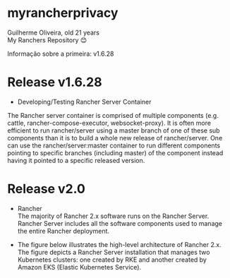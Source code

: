 # myrancherprivacy
Guilherme Oliveira, old 21 years \
My Ranchers Repository 😊

Informação sobre a primeira: v1.6.28 
# Release v1.6.28 
- Developing/Testing Rancher Server Container

The Rancher server container is comprised of multiple components (e.g. cattle, rancher-compose-executor, websocket-proxy). It is often more efficient to run rancher/server using a master branch of one of these sub components than it is to build a whole new release of rancher/server. One can use the rancher/server:master container to run different components pointing to specific branches (including master) of the component instead having it pointed to a specific released version.

# Release v2.0
- Rancher \
The majority of Rancher 2.x software runs on the Rancher Server. Rancher Server includes all the software components used to manage the entire Rancher deployment.

- The figure below illustrates the high-level architecture of Rancher 2.x. The figure depicts a Rancher Server installation that manages two Kubernetes clusters: one created by RKE and another created by Amazon EKS (Elastic Kubernetes Service).
